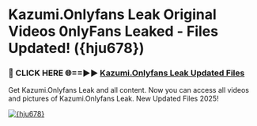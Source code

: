 # Kazumi.Onlyfans Leak Original Videos 0nlyFans Leaked - Files Updated! ({hju678})

<h3>🔴 CLICK HERE 🌐==►► <a href="https://tinyurl.com/ms9xzufz" rel="nofollow">Kazumi.Onlyfans Leak Updated Files</a></h3>

Get Kazumi.Onlyfans Leak and all content. Now you can access all videos and pictures of Kazumi.Onlyfans Leak. New Updated Files 2025!

[![{hju678}](https://i.imgur.com/PQ7UWWw.gif)](https://tinyurl.com/ms9xzufz)